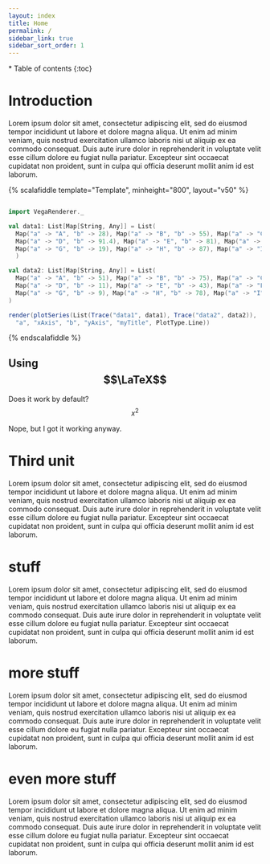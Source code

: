 ```yaml
---
layout: index
title: Home
permalink: /
sidebar_link: true
sidebar_sort_order: 1
---
```


<div id="toc-wrapper" markdown="1">
* Table of contents
{:toc}
</div>

# Introduction
Lorem ipsum dolor sit amet, consectetur adipiscing elit, sed do eiusmod tempor incididunt ut labore et dolore magna aliqua. Ut enim ad minim veniam, quis nostrud exercitation ullamco laboris nisi ut aliquip ex ea commodo consequat. Duis aute irure dolor in reprehenderit in voluptate velit esse cillum dolore eu fugiat nulla pariatur. Excepteur sint occaecat cupidatat non proident, sunt in culpa qui officia deserunt mollit anim id est laborum.


{% scalafiddle template="Template", minheight="800", layout="v50" %}
```scala

import VegaRenderer._

val data1: List[Map[String, Any]] = List(
  Map("a" -> "A", "b" -> 28), Map("a" -> "B", "b" -> 55), Map("a" -> "C", "b" -> 43),
  Map("a" -> "D", "b" -> 91.4), Map("a" -> "E", "b" -> 81), Map("a" -> "F", "b" -> 53),
  Map("a" -> "G", "b" -> 19), Map("a" -> "H", "b" -> 87), Map("a" -> "I", "b" -> 52)
  )

val data2: List[Map[String, Any]] = List(
  Map("a" -> "A", "b" -> 51), Map("a" -> "B", "b" -> 75), Map("a" -> "C", "b" -> 14),
  Map("a" -> "D", "b" -> 11), Map("a" -> "E", "b" -> 43), Map("a" -> "F", "b" -> 33),
  Map("a" -> "G", "b" -> 9), Map("a" -> "H", "b" -> 78), Map("a" -> "I", "b" -> 72)
)

render(plotSeries(List(Trace("data1", data1), Trace("data2", data2)),
  "a", "xAxis", "b", "yAxis", "myTitle", PlotType.Line))
```
{% endscalafiddle %}

## Using $$\LaTeX$$

Does it work by default? $$x^2$$

Nope, but I got it working anyway.

# Third unit

Lorem ipsum dolor sit amet, consectetur adipiscing elit, sed do eiusmod tempor incididunt ut labore et dolore magna aliqua. Ut enim ad minim veniam, quis nostrud exercitation ullamco laboris nisi ut aliquip ex ea commodo consequat. Duis aute irure dolor in reprehenderit in voluptate velit esse cillum dolore eu fugiat nulla pariatur. Excepteur sint occaecat cupidatat non proident, sunt in culpa qui officia deserunt mollit anim id est laborum.

# stuff
Lorem ipsum dolor sit amet, consectetur adipiscing elit, sed do eiusmod tempor incididunt ut labore et dolore magna aliqua. Ut enim ad minim veniam, quis nostrud exercitation ullamco laboris nisi ut aliquip ex ea commodo consequat. Duis aute irure dolor in reprehenderit in voluptate velit esse cillum dolore eu fugiat nulla pariatur. Excepteur sint occaecat cupidatat non proident, sunt in culpa qui officia deserunt mollit anim id est laborum.

# more stuff
Lorem ipsum dolor sit amet, consectetur adipiscing elit, sed do eiusmod tempor incididunt ut labore et dolore magna aliqua. Ut enim ad minim veniam, quis nostrud exercitation ullamco laboris nisi ut aliquip ex ea commodo consequat. Duis aute irure dolor in reprehenderit in voluptate velit esse cillum dolore eu fugiat nulla pariatur. Excepteur sint occaecat cupidatat non proident, sunt in culpa qui officia deserunt mollit anim id est laborum.

# even more stuff
Lorem ipsum dolor sit amet, consectetur adipiscing elit, sed do eiusmod tempor incididunt ut labore et dolore magna aliqua. Ut enim ad minim veniam, quis nostrud exercitation ullamco laboris nisi ut aliquip ex ea commodo consequat. Duis aute irure dolor in reprehenderit in voluptate velit esse cillum dolore eu fugiat nulla pariatur. Excepteur sint occaecat cupidatat non proident, sunt in culpa qui officia deserunt mollit anim id est laborum.
